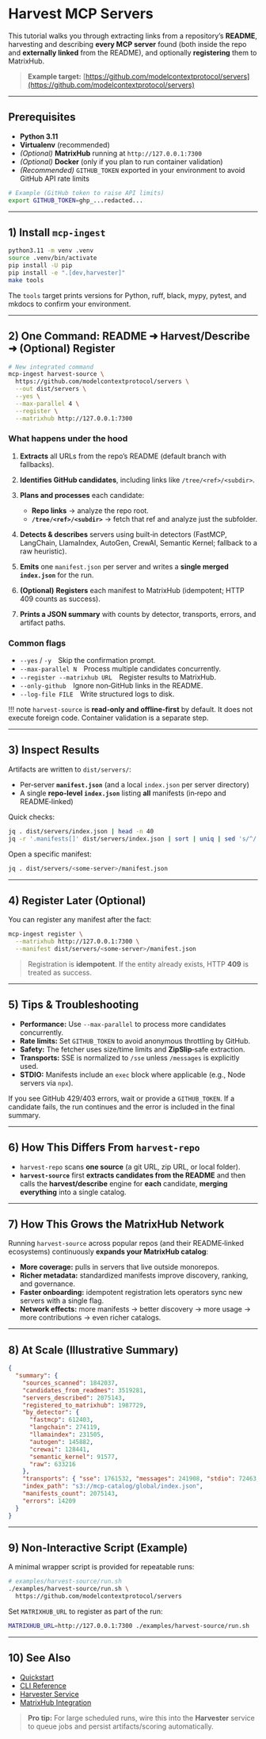 # Harvest MCP Servers

This tutorial walks you through extracting links from a repository’s **README**, harvesting and describing **every MCP server** found (both inside the repo and **externally linked** from the README), and optionally **registering** them to MatrixHub.

> **Example target:** [https://github.com/modelcontextprotocol/servers](https://github.com/modelcontextprotocol/servers)

---

## Prerequisites

* **Python 3.11**
* **Virtualenv** (recommended)
* *(Optional)* **MatrixHub** running at `http://127.0.0.1:7300`
* *(Optional)* **Docker** (only if you plan to run container validation)
* *(Recommended)* `GITHUB_TOKEN` exported in your environment to avoid GitHub API rate limits

```bash
# Example (GitHub token to raise API limits)
export GITHUB_TOKEN=ghp_...redacted...
```

---

## 1) Install `mcp-ingest`

```bash
python3.11 -m venv .venv
source .venv/bin/activate
pip install -U pip
pip install -e ".[dev,harvester]"
make tools
```

The `tools` target prints versions for Python, ruff, black, mypy, pytest, and mkdocs to confirm your environment.

---

## 2) One Command: README ➜ Harvest/Describe ➜ (Optional) Register

```bash
# New integrated command
mcp-ingest harvest-source \
  https://github.com/modelcontextprotocol/servers \
  --out dist/servers \
  --yes \
  --max-parallel 4 \
  --register \
  --matrixhub http://127.0.0.1:7300
```

### What happens under the hood

1. **Extracts** all URLs from the repo’s README (default branch with fallbacks).
2. **Identifies GitHub candidates**, including links like `/tree/<ref>/<subdir>`.
3. **Plans and processes** each candidate:

   * **Repo links** → analyze the repo root.
   * **`/tree/<ref>/<subdir>`** → fetch that ref and analyze just the subfolder.
4. **Detects & describes** servers using built‑in detectors (FastMCP, LangChain, LlamaIndex, AutoGen, CrewAI, Semantic Kernel; fallback to a raw heuristic).
5. **Emits** one `manifest.json` per server and writes a **single merged `index.json`** for the run.
6. **(Optional)** **Registers** each manifest to MatrixHub (idempotent; HTTP 409 counts as success).
7. **Prints a JSON summary** with counts by detector, transports, errors, and artifact paths.

### Common flags

* `--yes` / `-y` Skip the confirmation prompt.
* `--max-parallel N` Process multiple candidates concurrently.
* `--register --matrixhub URL` Register results to MatrixHub.
* `--only-github` Ignore non‑GitHub links in the README.
* `--log-file FILE` Write structured logs to disk.

!!! note
`harvest-source` is **read‑only and offline‑first** by default. It does not execute foreign code. Container validation is a separate step.

---

## 3) Inspect Results

Artifacts are written to `dist/servers/`:

* Per‑server **`manifest.json`** (and a local `index.json` per server directory)
* A single **repo‑level `index.json`** listing **all** manifests (in‑repo and README‑linked)

Quick checks:

```bash
jq . dist/servers/index.json | head -n 40
jq -r '.manifests[]' dist/servers/index.json | sort | uniq | sed 's/^/ • /'
```

Open a specific manifest:

```bash
jq . dist/servers/<some-server>/manifest.json
```

---

## 4) Register Later (Optional)

You can register any manifest after the fact:

```bash
mcp-ingest register \
  --matrixhub http://127.0.0.1:7300 \
  --manifest dist/servers/<some-server>/manifest.json
```

> Registration is **idempotent**. If the entity already exists, HTTP **409** is treated as success.

---

## 5) Tips & Troubleshooting

* **Performance:** Use `--max-parallel` to process more candidates concurrently.
* **Rate limits:** Set `GITHUB_TOKEN` to avoid anonymous throttling by GitHub.
* **Safety:** The fetcher uses size/time limits and **ZipSlip**‑safe extraction.
* **Transports:** SSE is normalized to `/sse` unless `/messages` is explicitly used.
* **STDIO:** Manifests include an `exec` block where applicable (e.g., Node servers via `npx`).

If you see GitHub 429/403 errors, wait or provide a `GITHUB_TOKEN`. If a candidate fails, the run continues and the error is included in the final summary.

---

## 6) How This Differs From `harvest-repo`

* `harvest-repo` scans **one source** (a git URL, zip URL, or local folder).
* **`harvest-source`** first **extracts candidates from the README** and then calls the **harvest/describe** engine for **each** candidate, **merging everything** into a single catalog.

---

## 7) How This Grows the MatrixHub Network

Running `harvest-source` across popular repos (and their README‑linked ecosystems) continuously **expands your MatrixHub catalog**:

* **More coverage:** pulls in servers that live outside monorepos.
* **Richer metadata:** standardized manifests improve discovery, ranking, and governance.
* **Faster onboarding:** idempotent registration lets operators sync new servers with a single flag.
* **Network effects:** more manifests → better discovery → more usage → more contributions → even richer catalogs.

---

## 8) At Scale (Illustrative Summary)

```json
{
  "summary": {
    "sources_scanned": 1842037,
    "candidates_from_readmes": 3519281,
    "servers_described": 2075143,
    "registered_to_matrixhub": 1987729,
    "by_detector": {
      "fastmcp": 612403,
      "langchain": 274119,
      "llamaindex": 231505,
      "autogen": 145882,
      "crewai": 128441,
      "semantic_kernel": 91577,
      "raw": 633216
    },
    "transports": { "sse": 1761532, "messages": 241908, "stdio": 72463, "unknown": 0 },
    "index_path": "s3://mcp-catalog/global/index.json",
    "manifests_count": 2075143,
    "errors": 14209
  }
}
```

---

## 9) Non‑Interactive Script (Example)

A minimal wrapper script is provided for repeatable runs:

```bash
# examples/harvest-source/run.sh
./examples/harvest-source/run.sh \
  https://github.com/modelcontextprotocol/servers
```

Set `MATRIXHUB_URL` to register as part of the run:

```bash
MATRIXHUB_URL=http://127.0.0.1:7300 ./examples/harvest-source/run.sh
```

---

## 10) See Also

* [Quickstart](../quickstart.md)
* [CLI Reference](../cli.md)
* [Harvester Service](../harvester.md)
* [MatrixHub Integration](../matrixhub.md)

> **Pro tip:** For large scheduled runs, wire this into the **Harvester** service to queue jobs and persist artifacts/scoring automatically.
